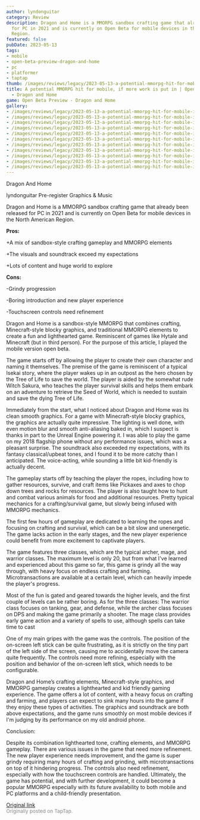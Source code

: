 ```yaml
---
author: lyndonguitar
category: Review
description: Dragon and Home is a MMORPG sandbox crafting game that already been released
  for PC in 2021 and is currently on Open Beta for mobile devices in the North American
  Region.
featured: false
pubDate: 2023-05-13
tags:
- mobile
- open-beta-preview-dragon-and-home
- pc
- platformer
- taptap
thumb: /images/reviews/legacy/2023-05-13-a-potential-mmorpg-hit-for-mobile-if-more-work-is-put-in--open-beta-preview---dragon-and--0.avif
title: A potential MMORPG hit for mobile, if more work is put in | Open Beta Preview
  - Dragon and Home
game: Open Beta Preview - Dragon and Home
gallery:
- /images/reviews/legacy/2023-05-13-a-potential-mmorpg-hit-for-mobile-if-more-work-is-put-in--open-beta-preview---dragon-and--0.avif
- /images/reviews/legacy/2023-05-13-a-potential-mmorpg-hit-for-mobile-if-more-work-is-put-in--open-beta-preview---dragon-and--1.avif
- /images/reviews/legacy/2023-05-13-a-potential-mmorpg-hit-for-mobile-if-more-work-is-put-in--open-beta-preview---dragon-and--2.avif
- /images/reviews/legacy/2023-05-13-a-potential-mmorpg-hit-for-mobile-if-more-work-is-put-in--open-beta-preview---dragon-and--3.avif
- /images/reviews/legacy/2023-05-13-a-potential-mmorpg-hit-for-mobile-if-more-work-is-put-in--open-beta-preview---dragon-and--4.avif
- /images/reviews/legacy/2023-05-13-a-potential-mmorpg-hit-for-mobile-if-more-work-is-put-in--open-beta-preview---dragon-and--5.avif
- /images/reviews/legacy/2023-05-13-a-potential-mmorpg-hit-for-mobile-if-more-work-is-put-in--open-beta-preview---dragon-and--6.avif
- /images/reviews/legacy/2023-05-13-a-potential-mmorpg-hit-for-mobile-if-more-work-is-put-in--open-beta-preview---dragon-and--7.avif
- /images/reviews/legacy/2023-05-13-a-potential-mmorpg-hit-for-mobile-if-more-work-is-put-in--open-beta-preview---dragon-and--8.avif
- /images/reviews/legacy/2023-05-13-a-potential-mmorpg-hit-for-mobile-if-more-work-is-put-in--open-beta-preview---dragon-and--9.avif
- /images/reviews/legacy/2023-05-13-a-potential-mmorpg-hit-for-mobile-if-more-work-is-put-in--open-beta-preview---dragon-and--10.avif
---
```

Dragon And Home

lyndonguitar
Pre-register
Graphics & Music

Dragon and Home is a MMORPG sandbox crafting game that already been released for PC in 2021 and is currently on Open Beta for mobile devices in the North American Region.


**Pros:**


+A mix of sandbox-style crafting gameplay and MMORPG elements

+The visuals and soundtrack exceed my expectations

+Lots of content and huge world to explore


**Cons:**


-Grindy progression

-Boring introduction and new player experience

-Touchscreen controls need refinement

Dragon and Home is a sandbox-style MMORPG that combines crafting, Minecraft-style blocky graphics, and traditional MMORPG elements to create a fun and lighthearted game. Reminiscent of games like Hytale and Minecraft (but in third person). For the purpose of this article, I played the mobile version open beta.

The game starts off by allowing the player to create their own character and naming it themselves. The premise of the game is reminiscent of a typical Isekai story, where the player wakes up in an outpost as the hero chosen by the Tree of Life to save the world. The player is aided by the somewhat rude Witch Sakura, who teaches the player survival skills and helps them embark on an adventure to retrieve the Seed of World, which is needed to sustain and save the dying Tree of Life.

Immediately from the start, what I noticed about Dragon and Home was its clean smooth graphics. For a game with Minecraft-style blocky graphics, the graphics are actually quite impressive. The lighting is well done, with even motion blur and smooth anti-aliasing baked in, which I suspect is thanks in part to the Unreal Engine powering it. I was able to play the game on my 2018 flagship phone without any performance issues, which was a pleasant surprise. The soundtrack also exceeded my expectations, with its fantasy classical/upbeat tones, and I found it to be more catchy than I anticipated. The voice-acting, while sounding a little bit kid-friendly is actually decent.

The gameplay starts off by teaching the player the ropes, including how to gather resources, survive, and craft items like Pickaxes and axes to chop down trees and rocks for resources. The player is also taught how to hunt and combat various animals for food and additional resources. Pretty typical mechanics for a crafting/survival game, but slowly being infused with MMORPG mechanics.

The first few hours of gameplay are dedicated to learning the ropes and focusing on crafting and survival, which can be a bit slow and unenergetic. The game lacks action in the early stages, and the new player experience could benefit from more excitement to captivate players.

The game features three classes, which are the typical archer, mage, and warrior classes. The maximum level is only 20, but from what I've learned and experienced about this game so far, this game is grindy all the way through, with heavy focus on endless crafting and farming. Microtransactions are available at a certain level, which can heavily impede the player's progress.

Most of the fun is gated and geared towards the higher levels, and the first couple of levels can be rather boring. As for the three classes: The warrior class focuses on tanking, gear, and defense, while the archer class focuses on DPS and making the game primarily a shooter. The mage class provides early game action and a variety of spells to use, although spells can take time to cast

One of my main gripes with the game was the controls. The position of the on-screen left stick can be quite frustrating, as it is strictly on the tiny part of the left side of the screen, causing me to accidentally move the camera quite frequently. The controls need more refining, especially with the position and behavior of the on-screen left stick, which needs to be configurable.

Dragon and Home’s crafting elements, Minecraft-style graphics, and MMORPG gameplay creates a lighthearted and kid friendly gaming experience. The game offers a lot of content, with a heavy focus on crafting and farming, and players can expect to sink many hours into the game if they enjoy these types of activities. The graphics and soundtrack are both above expectations, and the game runs smoothly on most mobile devices if I'm judging by its performance on my old android phone.

Conclusion:

Despite its combination lighthearted tone, crafting elements, and MMORPG gameplay. There are various issues in the game that need more refinement. The new player experience needs improvement, and the game is super grindy requiring many hours of crafting and grinding, with microtransactions on top of it hindering progress. The controls also need refinement, especially with how the touchscreen controls are handled. Ultimately, the game has potential, and with further development, it could become a popular MMORPG especially with its future availability to both mobile and PC platforms and a child-friendly presentation.

[Original link](https://www.taptap.io/post/5415848)<br><span style="font-size: 0.95em; color: #888;">Originally posted on TapTap.</span>